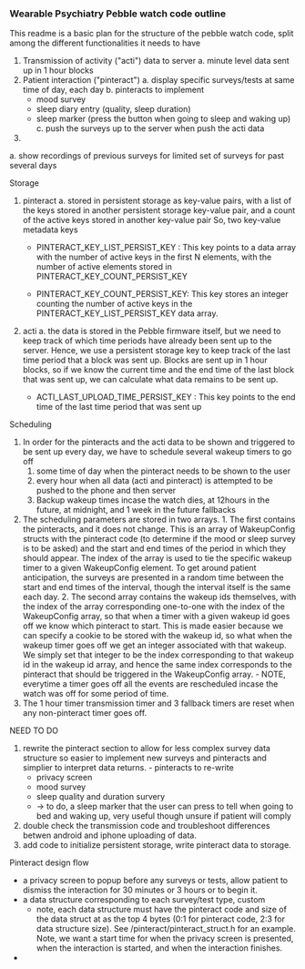 ### Wearable Psychiatry Pebble watch code outline

This readme is a basic plan for the structure of the pebble watch code, split
among the different functionalities it needs to have

1. Transmission of activity ("acti") data to server
  a. minute level data sent up in 1 hour blocks
2. Patient interaction ("pinteract")
  a. display specific surveys/tests at same time of day, each day
  b. pinteracts to implement
    - mood survey
    - sleep diary entry (quality, sleep duration)
    - sleep marker (press the button when going to sleep and waking up)  
  c. push the surveys up to the server when push the acti data
3.
  a. show recordings of previous surveys for limited set of surveys for past several days

Storage
  1. pinteract
    a. stored in persistent storage as key-value pairs, with a list of the keys stored in another persistent storage key-value pair, and a count of the active keys stored in another key-value pair So, two key-value metadata keys

      - PINTERACT_KEY_LIST_PERSIST_KEY : This key points to a data array with the number of active keys in the first N elements, with the number of active elements stored in PINTERACT_KEY_COUNT_PERSIST_KEY

      - PINTERACT_KEY_COUNT_PERSIST_KEY: This key stores an integer counting the number of active keys in the PINTERACT_KEY_LIST_PERSIST_KEY data array.
  2. acti
    a. the data is stored in the Pebble firmware itself, but we need to keep track of which time periods have already been sent up to the server. Hence, we use a persistent storage key to keep track of the last time period that a block was sent up. Blocks are sent up in 1 hour blocks, so if we know the current time and the end time of the last block that was sent up, we can calculate what data remains to be sent up.
      - ACTI_LAST_UPLOAD_TIME_PERSIST_KEY : This key points to the end time of the last time period that was sent up

Scheduling
  1. In order for the pinteracts and the acti data to be shown and triggered to be sent up every day, we have to schedule several wakeup timers to go off
      1. some time of day when the pinteract needs to be shown to the user
      2. every hour when all data (acti and pinteract) is attempted to be pushed to the phone and then server
      3. Backup wakeup times incase the watch dies, at 12hours in the future, at midnight, and 1 week in the future fallbacks
  2. The scheduling parameters are stored in two arrays.
    1. The first contains the  pinteracts, and it does not change. This is an array of WakeupConfig structs with the pinteract code (to determine if the mood or sleep survey is to be asked) and the start and end times of the period in which they should appear. The index of the array is used to tie the specific wakeup timer to a given WakeupConfig element. To get around patient anticipation, the surveys are presented in a random time between the start and end times of the interval, though the interval itself is the same each day.
    2. The second array contains the wakeup ids themselves, with the index of the array corresponding one-to-one with the index of the WakeupConfig array, so that when a timer with a given wakeup id goes off we know which pinteract to start. This is made easier because we can specify a cookie to be stored with the wakeup id, so what when the wakeup timer goes off we get an integer associated with that wakeup. We simply set that integer to be the index corresponding to that wakeup id in the wakeup id array, and hence the same index corresponds to the pinteract that should be triggered in the WakeupConfig array.
    - NOTE, everytime a timer goes off all the events are rescheduled incase the watch was off for some period of time.
  3. The 1 hour timer transmission timer and 3 fallback timers are reset when any non-pinteract timer goes off.



NEED TO DO
  1. rewrite the pinteract section to allow for less complex survey data structure so easier to implement new surveys and pinteracts and simplier to interpret data returns.
    - pinteracts to re-write
      - privacy screen
      - mood survey
      - sleep quality and duration survery
      - -> to do, a sleep marker that the user can press to tell when going to bed and waking up, very useful though unsure if patient will comply
  2. double check the transmission code and troubleshoot differences betwen android and iphone uploading of data.
  3. add code to initialize persistent storage, write pinteract data to storage.


Pinteract design flow
- a privacy screen to popup before any surveys or tests, allow patient to dismiss the interaction for 30 minutes or 3 hours or to begin it.
- a data structure corresponding to each survey/test type, custom
  - note, each data structure must have the pinteract code and size of the data struct at as the top 4 bytes (0:1 for pinteract code, 2:3 for data structure size). See /pinteract/pinteract_struct.h for an example. Note, we want a start time for when the privacy screen is presented, when the interaction is started, and when the interaction finishes.
-
